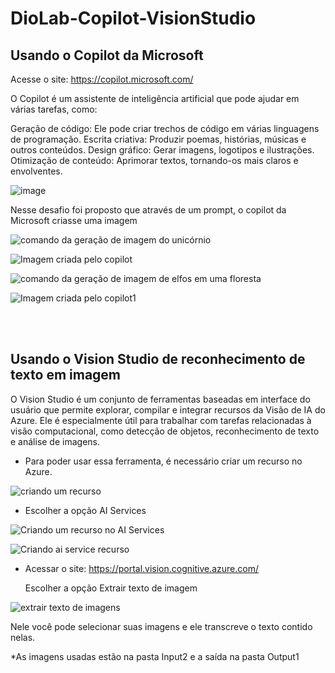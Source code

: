 # DioLab-Copilot-VisionStudio


<h2>Usando o Copilot da Microsoft</h2>

Acesse o site: https://copilot.microsoft.com/

O Copilot é um assistente de inteligência artificial que pode ajudar em várias tarefas, como:

Geração de código: Ele pode criar trechos de código em várias linguagens de programação.
Escrita criativa: Produzir poemas, histórias, músicas e outros conteúdos.
Design gráfico: Gerar imagens, logotipos e ilustrações.
Otimização de conteúdo: Aprimorar textos, tornando-os mais claros e envolventes.


![image](https://github.com/anamirannda/DioLab-Copilot-VisionStudio/assets/151754232/268d1ddb-8ce0-4726-81a2-bd6d40409421)


Nesse desafio foi proposto que através de um prompt, o copilot da Microsoft criasse uma imagem

![comando da geração de imagem do unicórnio](https://github.com/anamirannda/DioLab-Copilot-VisionStudio/assets/151754232/cece696b-b732-40bf-93f8-4034623b1657)

![Imagem criada pelo copilot](https://github.com/anamirannda/DioLab-Copilot-VisionStudio/assets/151754232/04ad46cf-fe82-4966-9523-b3ad31faa9b3)



![comando da geração de imagem de elfos em uma floresta](https://github.com/anamirannda/DioLab-Copilot-VisionStudio/assets/151754232/51c337e0-43a8-4897-9b25-1acf3f36169b)

![Imagem criada pelo copilot1](https://github.com/anamirannda/DioLab-Copilot-VisionStudio/assets/151754232/b3f36a4f-7cb0-410a-b1a3-355008fee6c6)




</br> </br>
<h2> Usando o Vision Studio de reconhecimento de texto em imagem</h2>


O Vision Studio é um conjunto de ferramentas baseadas em interface do usuário que permite explorar, compilar e integrar recursos da Visão de IA do Azure. Ele é especialmente útil para trabalhar com tarefas relacionadas à visão computacional, como detecção de objetos, reconhecimento de texto e análise de imagens.


- Para poder usar essa ferramenta, é necessário criar um recurso no Azure. 

![criando um recurso](https://github.com/anamirannda/DioLab-Copilot-VisionStudio/assets/151754232/e1e3fd63-fafe-4ed8-a748-1e5863c18dd0)


- Escolher a opção AI Services

![Criando um recurso no AI Services](https://github.com/anamirannda/DioLab-Copilot-VisionStudio/assets/151754232/5a5d75f1-0607-4110-ab5a-5b4ca484e021)

![Criando ai service recurso](https://github.com/anamirannda/DioLab-Copilot-VisionStudio/assets/151754232/24c6fa3a-201e-4564-995b-b19893132037)


- Acessar o site: https://portal.vision.cognitive.azure.com/

  Escolher a opção Extrair texto de imagem
  
![extrair texto de imagens](https://github.com/anamirannda/DioLab-Copilot-VisionStudio/assets/151754232/b7fb6a15-cda3-4e3c-b63e-ba9c17b535ca)

Nele você pode selecionar suas imagens e ele transcreve o texto contido nelas.


*As imagens usadas estão na pasta Input2 e a saída na pasta Output1


